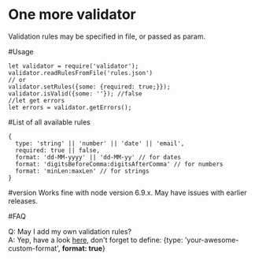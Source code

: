 # One more validator
Validation rules may be specified in file, or passed as param.

#Usage
```
let validator = require('validator');
validator.readRulesFromFile('rules.json')
// or
validator.setRules({some: {required: true;}});
validator.isValid({some: ''}); //false
//let get errors
let errors = validator.getErrors();
```

#List of all available rules
```
{
  type: 'string' || 'number' || 'date' || 'email',
  required: true || false,
  format: 'dd-MM-yyyy' || 'dd-MM-yy' // for dates
  format: 'digitsBeforeComma:digitsAfterComma' // for numbers
  format: 'minLen:maxLen' // for strings
}
```
#version
Works fine with node version 6.9.x. May have issues with earlier releases.

#FAQ

Q: May I add my own validation rules?  
A: Yep, have a look [here](https://github.com/achepukov/Nodejs-validation/blob/master/spec/ValidatorCustomSpec.js#L5), don't forget to define: {type: 'your-awesome-custom-format', **format: true**}